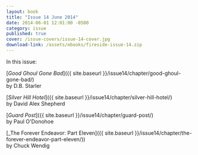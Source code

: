 ```yaml
---
layout: book
title: "Issue 14 June 2014"
date: 2014-06-01 12:01:00 -0500
category: issue
published: true
cover: /issue-covers/issue-14-cover.jpg
download-link: /assets/ebooks/fireside-issue-14.zip
---
```


In this issue:

[_Good Ghoul Gone Bad_]({{ site.baseurl }}/issue14/chapter/good-ghoul-gone-bad/)<br/>
by D.B. Starler

[_Silver Hill Hotel_]({{ site.baseurl }}/issue14/chapter/silver-hill-hotel/)<br/>
by David Alex Shepherd

[_Guard Post_]({{ site.baseurl }}/issue14/chapter/guard-post/)<br/>
by Paul O'Donohoe

[_The Forever Endeavor: Part Eleven]({{ site.baseurl }}/issue14/chapter/the-forever-endeavor-part-eleven/))<br/>
by Chuck Wendig
